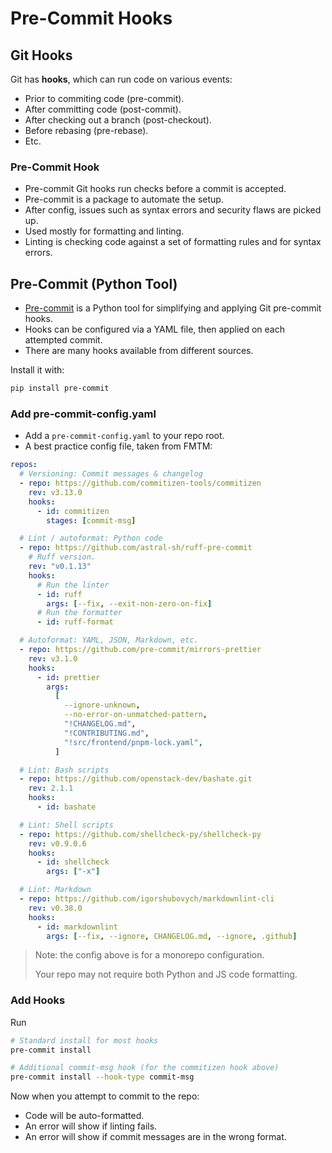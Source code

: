 # Pre-Commit Hooks

## Git Hooks

Git has **hooks**, which can run code on various events:

- Prior to commiting code (pre-commit).
- After committing code (post-commit).
- After checking out a branch (post-checkout).
- Before rebasing (pre-rebase).
- Etc.

### Pre-Commit Hook

- Pre-commit Git hooks run checks before a commit is accepted.
- Pre-commit is a package to automate the setup.
- After config, issues such as syntax errors and security flaws are picked up.
- Used mostly for formatting and linting.
- Linting is checking code against a set of formatting rules
  and for syntax errors.

## Pre-Commit (Python Tool)

- [Pre-commit](https://pre-commit.com/) is a Python tool for simplifying
  and applying Git pre-commit hooks.
- Hooks can be configured via a YAML file, then applied on each attempted commit.
- There are many hooks available from different sources.

Install it with:

```bash
pip install pre-commit
```

### Add pre-commit-config.yaml

- Add a `pre-commit-config.yaml` to your repo root.
- A best practice config file, taken from FMTM:

```yaml
repos:
  # Versioning: Commit messages & changelog
  - repo: https://github.com/commitizen-tools/commitizen
    rev: v3.13.0
    hooks:
      - id: commitizen
        stages: [commit-msg]

  # Lint / autoformat: Python code
  - repo: https://github.com/astral-sh/ruff-pre-commit
    # Ruff version.
    rev: "v0.1.13"
    hooks:
      # Run the linter
      - id: ruff
        args: [--fix, --exit-non-zero-on-fix]
      # Run the formatter
      - id: ruff-format

  # Autoformat: YAML, JSON, Markdown, etc.
  - repo: https://github.com/pre-commit/mirrors-prettier
    rev: v3.1.0
    hooks:
      - id: prettier
        args:
          [
            --ignore-unknown,
            --no-error-on-unmatched-pattern,
            "!CHANGELOG.md",
            "!CONTRIBUTING.md",
            "!src/frontend/pnpm-lock.yaml",
          ]

  # Lint: Bash scripts
  - repo: https://github.com/openstack-dev/bashate.git
    rev: 2.1.1
    hooks:
      - id: bashate

  # Lint: Shell scripts
  - repo: https://github.com/shellcheck-py/shellcheck-py
    rev: v0.9.0.6
    hooks:
      - id: shellcheck
        args: ["-x"]

  # Lint: Markdown
  - repo: https://github.com/igorshubovych/markdownlint-cli
    rev: v0.38.0
    hooks:
      - id: markdownlint
        args: [--fix, --ignore, CHANGELOG.md, --ignore, .github]
```

> Note: the config above is for a monorepo configuration.
>
> Your repo may not require both Python and JS code formatting.

### Add Hooks

Run

```bash
# Standard install for most hooks
pre-commit install

# Additional commit-msg hook (for the commitizen hook above)
pre-commit install --hook-type commit-msg
```

Now when you attempt to commit to the repo:

- Code will be auto-formatted.
- An error will show if linting fails.
- An error will show if commit messages are in the wrong format.
